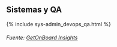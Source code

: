 ## Sistemas y QA

{% include sys-admin_devops_qa.html %}

###### Fuente: [GetOnBoard Insights](https://insights.getonbrd.com/reports/tags-cloud)

